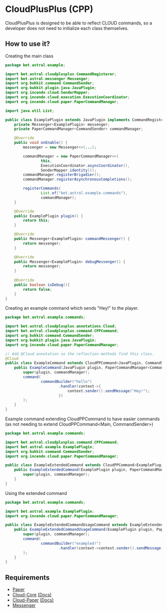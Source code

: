 # CloudPlusPlus (CPP)
CloudPlusPlus is designed to be able to reflect CLOUD commands,
so a developer does not need to initialize each class themselves.

## How to use it?

Creating the main class
```java
package bet.astral.example;

import bet.astral.cloudplusplus.CommandRegisterer;
import bet.astral.messenger.Messenger;
import org.bukkit.command.CommandSender;
import org.bukkit.plugin.java.JavaPlugin;
import org.incendo.cloud.SenderMapper;
import org.incendo.cloud.execution.ExecutionCoordinator;
import org.incendo.cloud.paper.PaperCommandManager;

import java.util.List;

public class ExamplePlugin extends JavaPlugin implements CommandRegisterer<ExamplePlugin> {
	private Messenger<ExamplePlugin> messenger;
	private PaperCommandManager<CommandSender> commandManager;

	@Override
	public void onEnable() {
		messenger = new Messenger<>(...);

		commandManager = new PaperCommandManager<>(
				this,
				ExecutionCoordinator.asyncCoordinator(),
				SenderMapper.identity());
		commandManager.registerBrigadier();
		commandManager.registerAsynchronousCompletions();

		registerCommands(
				List.of("bet.astral.example.commands"),
				commandManager);
	}

	@Override
	public ExamplePlugin plugin() {
		return this;
	}

	@Override
	public Messenger<ExamplePlugin> commandMessenger() {
		return messenger;
	}

	@Override
	public Messenger<ExamplePlugin> debugMessenger() {
		return messenger;
	}
	
	@Override
    public boolean isDebug(){
		return false;
    }
}
```

Creating an example command which sends "Hey!" to the player.
```java
package bet.astral.example.commands;

import bet.astral.cloudplusplus.annotations.Cloud;
import bet.astral.cloudplusplus.command.CPPCommand;
import org.bukkit.command.CommandSender;
import org.bukkit.plugin.java.JavaPlugin;
import org.incendo.cloud.paper.PaperCommandManager;

// Add @Cloud annotation so the reflection methods find this class.
@Cloud
public class ExampleCommand extends CloudPPCommand<JavaPlugin, CommandSender> {
	public ExampleCommand(JavaPlugin plugin, PaperCommandManager<CommandSender> commandManager) {
		super(plugin, commandManager);
		command(
				commandBuilder("hello")
						.handler(context->{
							context.sender().sendMessage("Hey!");
						})
		);
	}
}
```

Example command extending CloudPPCommand to have easier commands
(as not needing to extend CloudPPCommand<Main, CommandSender>)
```java
package bet.astral.example.commands;

import bet.astral.cloudplusplus.command.CPPCommand;
import bet.astral.example.ExamplePlugin;
import org.bukkit.command.CommandSender;
import org.incendo.cloud.paper.PaperCommandManager;

public class ExampleExtendedCommand extends CloudPPCommand<ExamplePlugin, CommandSender> {
	public ExampleExtendedCommand(ExamplePlugin plugin, PaperCommandManager commandManager) {
		super(plugin, commandManager);
	}
}
```

Using the extended command
```java
package bet.astral.example.commands;

import bet.astral.example.ExamplePlugin;
import org.incendo.cloud.paper.PaperCommandManager;

public class ExampleExtendedCommandUsageCommand extends ExampleExtendedCommand{
	public ExampleExtendedCommandUsageCommand(ExamplePlugin plugin, PaperCommandManager commandManager) {
		super(plugin, commandManager);
		command(
				commandBuilder("exampled!")
						.handler(context->context.sender().sendMessage("Super example!"))
		);
	}
}
```

## Requirements
 - [Paper](https://github.com/PaperMC/Paper)
 - [Cloud-Core](https://github.com/Incendo/cloud) [(Docs)](https://cloud.incendo.org/core/)
 - [Cloud-Paper](https://github.com/Incendo/cloud-minecraft) [(Docs)](https://cloud.incendo.org/minecraft/bukkit/)
 - [Messenger](https://github.com/AstralLiteratureClub/MessageManager/)
